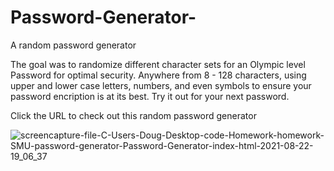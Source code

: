 # Password-Generator-
A random password generator 

The goal was to randomize different character sets for an Olympic level Password for optimal security.
Anywhere from 8 - 128 characters, using upper and lower case letters, numbers, and even symbols to ensure your password encription is at its best.
Try it out for your next password. 


Click the URL to check out this random password generator 


![screencapture-file-C-Users-Doug-Desktop-code-Homework-homework-SMU-password-generator-Password-Generator-index-html-2021-08-22-19_06_37](https://user-images.githubusercontent.com/83515305/130374979-7f8c9c0a-7549-436b-a6c9-9559549bcb04.png)
